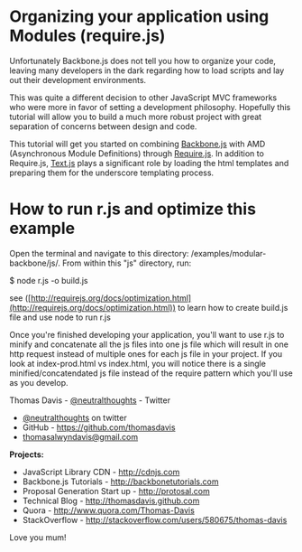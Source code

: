 # Organizing your application using Modules (require.js)

Unfortunately Backbone.js does not tell you how to organize your code, leaving many developers in the dark regarding how to load scripts and lay out their development environments.

This was quite a different decision to other JavaScript MVC frameworks who were more in favor of setting a development philosophy. Hopefully this tutorial will allow you to build a much more robust project with great separation of concerns between design and code.

This tutorial will get you started on combining <a href="http://backbonejs.org/" target="_blank">Backbone.js</a> with AMD (Asynchronous Module Definitions) through <a href="http://requirejs.org/" target="_blank">Require.js</a>. In addition to Require.js,  <a href="https://github.com/requirejs/text">Text.js</a> plays a significant role by loading the html templates and preparing them for the underscore templating process.   

# How to run r.js and optimize this example

Open the terminal and navigate to this directory: /examples/modular-backbone/js/. From within this "js" directory, run:

$ node r.js -o build.js

see ([http://requirejs.org/docs/optimization.html](http://requirejs.org/docs/optimization.html)) to learn how to create build.js file and use node to run r.js

Once you're finished developing your application, you'll want to use r.js to minify and concatenate all the js files into one js file which will result in one http request instead of multiple ones for each js file in your project. If you look at index-prod.html vs index.html, you will notice there is a single minified/concatendated js file instead of the require pattern which you'll use as you develop. 

Thomas Davis - [@neutralthoughts](http://twitter.com/neutralthoughts) - Twitter

*   [@neutralthoughts](http://twitter.com/neutralthoughts) on twitter
*   GitHub - https://github.com/thomasdavis
*   thomasalwyndavis@gmail.com

**Projects:**

*   JavaScript Library CDN - http://cdnjs.com
*   Backbone.js Tutorials - http://backbonetutorials.com
*   Proposal Generation Start up - http://protosal.com
*   Technical Blog - http://thomasdavis.github.com
*   Quora - http://www.quora.com/Thomas-Davis
*   StackOverflow - http://stackoverflow.com/users/580675/thomas-davis

Love you mum!
<img alt="Clicky" width="1" height="1" src="//in.getclicky.com/66606907ns.gif" />
